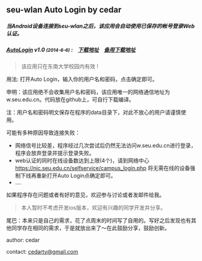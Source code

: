 ## seu-wlan Auto Login by cedar

##### 当Android设备连接到seu-wlan之后，该应用会自动使用已保存的帐号登录Web认证。

##### [AutoLogin](http://autologin.cedar.tk) v1.0 <small>(2014-6-6)</small> :&nbsp;&nbsp;&nbsp;&nbsp;[下载地址](http://cedar.qiniudn.com/AutoLogin.apk)&nbsp;&nbsp;&nbsp;&nbsp;[备用下载地址](http://cedarfile-cedarfile.stor.sinaapp.com/Software/AutoLogin.apk)

> 该应用只在东南大学校园内有效 !

用法: 打开Auto Login，输入你的用户名和密码，点击确定即可。

申明：该应用绝不会收集用户名和密码，该应用唯一的网络通信地址为 w.seu.edu.cn。代码放在github上，可自行下载编译。

注：用户名和密码明文保存在程序的data目录下，对此不放心的用户请谨慎使用。

可能有多种原因导致连接失败：

* 网络信号比较差，程序经过几次尝试后仍然无法访问w.seu.edu.cn进行登录，程序会放弃登录并提示登录失败。
* web认证的同时在线设备数达到上限(4个)，请到网络中心 <https://nic.seu.edu.cn/selfservice/campus_login.php> 将无需在线的设备强制下线再重新打开Auto Login点确定即可。
* ....

如果程序存在问题或者有好的意见，欢迎参与讨论或者发邮件给我。

> 本人暂时不考虑开发ios版本，欢迎有兴趣的同学开发并分享。

尾巴：本来只是自己的需求，花了点周末的时间写了自用的。写好之后发现也有其他同学存在相同的需求，于是就放出来了～在此鼓励分享，鼓励创新。

author: cedar

contact: cedarty@gmail.com